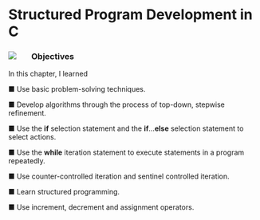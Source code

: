 # Structured Program Development in C

### <img align="left" style="margin-right: 30px" src="https://i.pinimg.com/564x/38/dc/09/38dc09838a0aa8591c90032f953b0ad9.jpg"> Objectives

In this chapter, I learned

■ Use basic problem-solving techniques.

■ Develop algorithms through the process of top-down, stepwise refinement.

■ Use the **if** selection statement and the **if**…**else** selection statement to select actions.

■ Use the **while** iteration statement to execute statements in a program repeatedly.

■ Use counter-controlled iteration and sentinel controlled iteration.

■ Learn structured programming.

■ Use increment, decrement and assignment operators.

